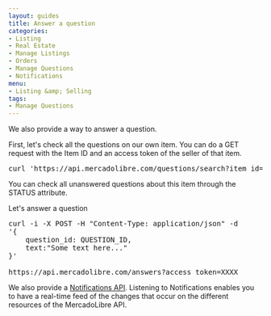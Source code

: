 ```yaml
---
layout: guides
title: Answer a question
categories: 
- Listing
- Real Estate
- Manage Listings
- Orders
- Manage Questions
- Notifications
menu: 
- Listing &amp; Selling
tags: 
- Manage Questions
---
```


We also provide a way to answer a question.

First, let's check all the questions on our own item. You can do a GET request with the Item ID and an access token of the seller of that item.

<pre class="terminal">
curl 'https://api.mercadolibre.com/questions/search?item_id=ITEM_ID&amp;access_token=XXXX'
</pre>

You can check all unanswered questions about this item through the STATUS attribute.

Let's answer a question

<pre class="terminal">
curl -i -X POST -H "Content-Type: application/json" -d 
'{
	question_id: QUESTION_ID, 
	text:"Some text here..."
}'

https://api.mercadolibre.com/answers?access_token=XXXX
</pre>

We also provide a [Notifications API](/notifications). Listening to Notifications enables you to have a real-time feed of the changes that occur on the different resources of the MercadoLibre API.